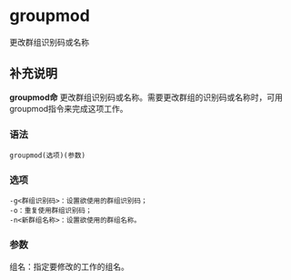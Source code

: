 groupmod
===

更改群组识别码或名称

## 补充说明

**groupmod命** 更改群组识别码或名称。需要更改群组的识别码或名称时，可用groupmod指令来完成这项工作。

### 语法  

```
groupmod(选项)(参数)
```

### 选项  

```
-g<群组识别码>：设置欲使用的群组识别码；
-o：重复使用群组识别码；
-n<新群组名称>：设置欲使用的群组名称。
```

### 参数  

组名：指定要修改的工作的组名。
